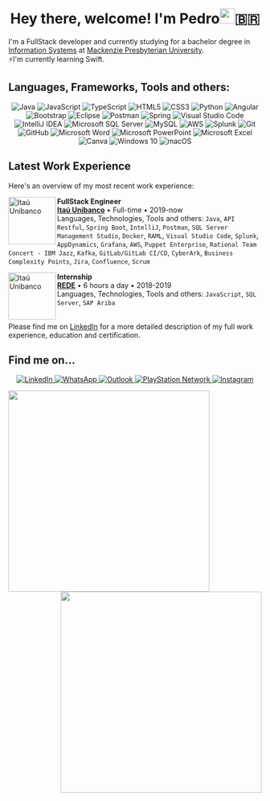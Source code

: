 <h1 align="center">Hey there, welcome! I'm Pedro<img src="https://raw.githubusercontent.com/iampavangandhi/iampavangandhi/master/gifs/Hi.gif" width="30px">🇧🇷</h1>

I'm a FullStack developer and currently studying for a bachelor degree in <a href="https://www.mackenzie.br/en/undergraduate-programs/sao-paulo-higienopolis/information-systems">Information Systems</a> at <a href="https://www.mackenzie.br/en/universidade/meet-the-university/">Mackenzie Presbyterian University</a>.</br>
⚡️I'm currently learning Swift. 
</br>
## Languages, Frameworks, Tools and others:
<p align="center">
<!-- 
BADGES:
 https://github.com/Ileriayo/markdown-badges#programming-languages
 https://github.com/alexandresanlim/Badges4-README.md-Profile
-->
<!-- PROGRAMMING LANGUAGES:
 <img alt="Swift" src="https://img.shields.io/badge/swift-F05138.svg?style=for-the-badge&logo=swift&logoColor=white"/> -->
 <img alt="Java" src="https://img.shields.io/badge/java-5382a1.svg?style=for-the-badge&logo=java&logoColor=f89820"/>
 <img alt="JavaScript" src="https://img.shields.io/badge/javascript-323330.svg?style=for-the-badge&logo=javascript&logoColor=f0db4f"/>
 <img alt="TypeScript" src="https://img.shields.io/badge/typescript-007acc.svg?style=for-the-badge&logo=typescript&logoColor=ffffff"/>
 <img alt="HTML5" src="https://img.shields.io/badge/html_5-E44D26.svg?style=for-the-badge&logo=html5&logoColor=white"/>
 <img alt="CSS3" src="https://img.shields.io/badge/css3-2965f1.svg?style=for-the-badge&logo=css3&logoColor=white"/>
 <img alt="Python" src="https://img.shields.io/badge/python-306998.svg?style=for-the-badge&logo=python&logoColor=FFD43B"/>

<!-- FRAMEWORKS AND LIBRARIES: -->
 <img alt="Angular" src="https://img.shields.io/badge/angular-dd1b16.svg?style=for-the-badge&logo=angular&logoColor=white"/>
 <img alt="Bootstrap" src="https://img.shields.io/badge/bootstrap-563d7c.svg?style=for-the-badge&logo=bootstrap&logoColor=white"/>
 <img alt="Eclipse" src="https://img.shields.io/badge/Eclipse-2C2255?style=for-the-badge&logo=eclipse&logoColor=F7941E"/>
 <img alt="Postman" src="https://img.shields.io/badge/Postman-white?style=for-the-badge&logo=postman&logoColor=EF5B25" />
 
<!-- IDEs/EDITORS 
 <img alt="Xcode" src="https://img.shields.io/badge/Xcode-007ACC?style=for-the-badge&logo=Xcode&logoColor=white"/>  -->
 <img alt="Spring" src="https://img.shields.io/badge/spring-%236DB33F.svg?style=for-the-badge&logo=spring&logoColor=white"/>
 <img alt="Visual Studio Code" src="https://img.shields.io/badge/Visual_Studio_Code-0078d7.svg?style=for-the-badge&logo=visual-studio-code&logoColor=white"/>
 <img alt="IntelliJ IDEA" src="https://img.shields.io/badge/IntelliJ_IDEA-e32581.svg?style=for-the-badge&logo=intellij-idea&logoColor=white"/>
 
<!-- DATABASE --> 
 <img alt="Microsoft SQL Server" src="https://img.shields.io/badge/Microsoft_SQL_Server-darkred?style=for-the-badge&logo=microsoft-sql-server&logoColor=white"/>
 <img alt="MySQL" src="https://img.shields.io/badge/mysql-00758F.svg?style=for-the-badge&logo=mysql&logoColor=F29111"/>
 
<!-- CLOUD/HOSTING-->
<img alt="AWS" src="https://img.shields.io/badge/AWS-FF9900.svg?style=for-the-badge&logo=amazon-aws&logoColor=black"/>

<!-- ANALYTICS -->
 <img alt="Splunk" src="https://img.shields.io/badge/splunk-black.svg?style=for-the-badge&logo=splunk&logoColor=65A637"/>

<!-- VERSION CONTROL -->
 <img alt="Git" src="https://img.shields.io/badge/git-f34f29.svg?style=for-the-badge&logo=git&logoColor=white"/>
 <img alt="GitHub" src="https://img.shields.io/badge/github-211F1F.svg?style=for-the-badge&logo=github&logoColor=7DBBE6"/>
 
<!-- OFFICE -->
 <img alt="Microsoft Word" src="https://img.shields.io/badge/Microsoft_Word-2B579A?style=for-the-badge&logo=microsoft-word&logoColor=white" />
 <img alt="Microsoft PowerPoint" src="https://img.shields.io/badge/Microsoft_PowerPoint-B7472A?style=for-the-badge&logo=microsoft-powerpoint&logoColor=white" />
 <img alt="Microsoft Excel" src="https://img.shields.io/badge/Microsoft_Excel-217346?style=for-the-badge&logo=microsoft-excel&logoColor=white" />

<!-- DESIGN -->
 <img alt="Canva" src="https://img.shields.io/badge/Canva-20C4CB.svg?style=for-the-badge&logo=Canva&logoColor=white"/>
 
<!-- OS -->
 <img alt="Windows 10" src="https://img.shields.io/badge/Windows_10-00adef?style=for-the-badge&logo=windows&logoColor=white" />
 <img alt="macOS" src="https://img.shields.io/badge/macOS-555555?style=for-the-badge&logo=macos&logoColor=white">

</p>


<!--
**PedroDaspett/pedrodaspett** is a ✨ _special_ ✨ repository because its `README.md` (this file) appears on your GitHub profile.
Welcome to my GitHub page
Here are some ideas to get you started:

- 🔭 I’m currently working on ...
- 🌱 I’m currently learning ...
- 👯 I’m looking to collaborate on ...
- 🤔 I’m looking for help with ...
- 💬 Ask me about ...
- 📫 How to reach me: ...
- 😄 Pronouns: ...
- ⚡ Fun fact: ...
-->

## Latest Work Experience
Here's an overview of my most recent work experience:

[<img align="left" height="94px" width="94px" alt="Itaú Unibanco" src="https://www.itau.com.br/content/dam/itau/varejo/logo-app-Itau.png"/>](https://www.itau.com.br/relacoes-com-investidores/Default.aspx?linguagem=en#)

**FullStack Engineer** \
[**Itaú Unibanco**](https://www.itau.com.br/relacoes-com-investidores/Default.aspx?linguagem=en#) • Full-time • 2019-now \
Languages, Technologies, Tools and others: `Java`, `API Restful`, `Spring Boot`, `IntelliJ`, `Postman`, `SQL Server Management Studio`, `Docker`, `RAML`, `Visual Studio Code`, `Splunk`, `AppDynamics`, `Grafana`, `AWS`, `Puppet Enterprise`, `Rational Team Concert - IBM Jazz`, `Kafka`, `GitLab/GitLab CI/CD`, `CyberArk`, `Business Complexity Points`, `Jira`, `Confluence`, `Scrum`
<!-- Featured Projects: [salt-lint](https://github.com/warpnet/salt-lint), [vscode-salt-lint](https://github.com/warpnet/vscode-salt-lint) -->

[<img align="left" height="94px" width="94px" alt="Itaú Unibanco" border-radius="50px" src="https://www.traycorp.com.br/wp-content/uploads/2020/03/redecard.jpg"/>](https://www.userede.com.br)

**Internship** \
[**REDE**](https://www.userede.com.br) • 6 hours a day • 2018-2019 \
Languages, Technologies, Tools and others: `JavaScript`, `SQL Server`, `SAP Ariba`
<br/>
<br/>
<p>Please find me on <a href="linkedin.com/in/pedrodaspett">LinkedIn</a> for a more detailed description of my full work experience, education and certification.</p>

## Find me on...
<p align="center">
 <a href="https://linkedin.com/in/pedrodaspett" target="_blank">
 <img alt="LinkedIn" src="https://img.shields.io/badge/linkedin-%230077B5.svg?style=for-the-badge&logo=linkedin&logoColor=white"/>
 </a>

 <a href="https://api.whatsapp.com/send?phone=+5511994723193&text=Hey,%20I've%20found%20you%20on%20GitHub!" target="_blank">
 <img alt="WhatsApp" src="https://img.shields.io/badge/WhatsApp-25D366?style=for-the-badge&logo=whatsapp&logoColor=white"/>
 </a>
 
 <a href="mailto:pedrodaspett@hotmail.com?Subject=Hey!%20I've%20found%20you%20on%20GitHub!" target="_blank">
 <img alt="Outlook" src="https://img.shields.io/badge/Microsoft_Outlook-0078D4?style=for-the-badge&logo=microsoft-outlook&logoColor=white" />
 </a>

 <a href="" target="_blank">
 <img alt="PlayStation Network" src="https://img.shields.io/badge/PlayStation-003791?style=for-the-badge&logo=playstation&logoColor=white"/>
 </a>
 
 <a href=˜https://www.instagram.com/pedrodaspett/˜ target="_blank">
 <img alt="Instagram" src="https://img.shields.io/badge/Instagram-%23E4405F.svg?style=for-the-badge&logo=Instagram&logoColor=white"/>
 </a>
</p>

<!--
## Setup:
 <img alt="Setup" src="https://img.shields.io/badge/Apple-MacBook_Pro_M1_2020-999999?style=for-the-badge&logo=apple&logoColor=white"/>
 Find me on:
<p>
<a href="https://medium.com/@MokkappsDev">
<img src="https://img.shields.io/badge/medium-%2312100E.svg?&style=for-the-badge&logo=medium&logoColor=white" height=25>
</a>
<a href="https://dev.to/mokkapps">
<img src="https://img.shields.io/badge/DEV.TO-%230A0A0A.svg?&style=for-the-badge&logo=dev-dot-to&logoColor=white" height=25>
</a>
</p>
-->
 
<!-- [![Spotify](https://spotify-readme.sp-xd.vercel.app/api/spotify)](https://open.spotify.com/user/315p6dnganzjr7cgx3igzvjnbfne) <br> -->

<!-- How to build Language and GitHub stats cards: https://github.com/anuraghazra/github-readme-stats -->
<a href="https://github.com/PedroDaspett?tab=repositories">
  <img align="left" width="400px" src="https://github-readme-stats.vercel.app/api/top-langs/?username=pedrodaspett&layout=compact&theme=dracula" border-radius="21px"/>
</a>
<a href="https://github.com/PedroDaspett?tab=repositories">
  <img align="right" width="400px" src="https://github-readme-stats.vercel.app/api?username=pedrodaspett&theme=dracula&count_private=true&show_icons=true" border-radius="21px"/>
</a>
